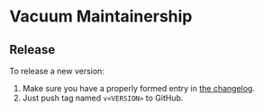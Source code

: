 ﻿Vacuum Maintainership
=====================

Release
-------

To release a new version:
1. Make sure you have a properly formed entry in [the changelog][changelog].
2. Just push tag named `v<VERSION>` to GitHub.

[changelog]: ./CHANGELOG.md
